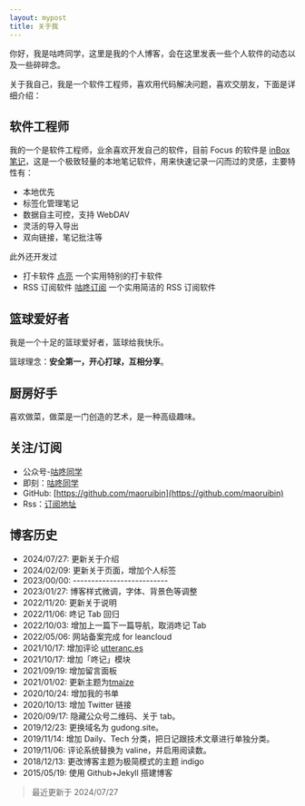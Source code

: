 ```yaml
---
layout: mypost
title: 关于我
---
```


你好，我是咕咚同学，这里是我的个人博客，会在这里发表一些个人软件的动态以及一些碎碎念。

关于我自己，我是一个软件工程师，喜欢用代码解决问题，喜欢交朋友，下面是详细介绍：

## 软件工程师
我的一个是软件工程师，业余喜欢开发自己的软件，目前 Focus 的软件是 [inBox 笔记](https://doc.gudong.site/inbox)，这是一个极致轻量的本地笔记软件，用来快速记录一闪而过的灵感，主要特性有：
- 本地优先 
- 标签化管理笔记
- 数据自主可控，支持 WebDAV
- 灵活的导入导出
- 双向链接，笔记批注等

此外还开发过
- 打卡软件 [点亮](https://doc.gudong.site/light/) 一个实用特别的打卡软件
- RSS 订阅软件 [咕咚订阅](https://doc.gudong.site/rssplus/) 一个实用简洁的 RSS 订阅软件

## 篮球爱好者
我是一个十足的篮球爱好者，篮球给我快乐。

篮球理念：**安全第一，开心打球，互相分享**。

## 厨房好手
喜欢做菜，做菜是一门创造的艺术，是一种高级趣味。

## 关注/订阅
- 公众号-[咕咚同学](https://gitee.com/maoruibin/img/raw/master/2021/01/12/_export1610434130245.jpg.png)
- 即刻：[咕咚同学](https://okjk.co/l8IUzO)
- GitHub: [https://github.com/maoruibin](https://github.com/maoruibin)
- Rss：[订阅地址](https://gudong.site/static/xml/rss.xml)

## 博客历史
- 2024/07/27: 更新关于介绍
- 2024/02/09: 更新关于页面，增加个人标签
- 2023/00/00: --------------------------
- 2023/01/27: 博客样式微调，字体、背景色等调整
- 2022/11/20: 更新关于说明
- 2022/11/06: 咚记 Tab 回归 
- 2022/10/03: 增加上一篇下一篇导航，取消咚记 Tab 
- 2022/05/06: 网站备案完成 for leancloud
- 2021/10/17: 增加评论 [utteranc.es](https://utteranc.es)
- 2021/10/17: 增加「咚记」模块
- 2021/09/19: 增加留言面板
- 2021/01/02: 更新主题为[tmaize](https://github.com/TMaize/tmaize-blog)
- 2020/10/24: 增加我的书单
- 2020/10/13: 增加 Twitter 链接
- 2020/09/17: 隐藏公众号二维码、关于 tab。
- 2019/12/23: 更换域名为 gudong.site。
- 2019/11/14: 增加 Daily、Tech 分类，把日记跟技术文章进行单独分类。
- 2019/11/06: 评论系统替换为 valine，并启用阅读数。
- 2018/12/13: 更改博客主题为极简模式的主题 indigo
- 2015/05/19: 使用 Github+Jekyll 搭建博客

> 最近更新于 2024/07/27
